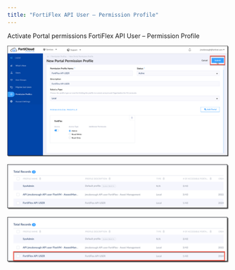 ```yaml
---
title: "FortiFlex API User – Permission Profile"
---
```


Activate Portal permissions FortiFlex API User – Permission Profile

![Slide Image](image1.png)

![Slide Image](image2.png)

![Slide Image](image3.png)

